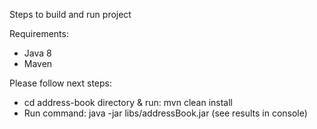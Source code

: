 Steps to build and run project

Requirements:
- Java 8
- Maven

Please follow next steps:

- cd address-book directory & run: mvn clean install 
- Run command: java -jar libs/addressBook.jar (see results in console)